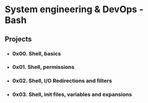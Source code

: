 # System engineering & DevOps - Bash #

## Projects ##

* ### 0x00. Shell, basics ###

* ### 0x01. Shell, permissions ###

* ### 0x02. Shell, I/O Redirections and filters ###

* ### 0x03. Shell, init files, variables and expansions ###
